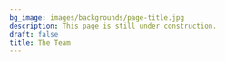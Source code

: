 ```yaml
---
bg_image: images/backgrounds/page-title.jpg
description: This page is still under construction.
draft: false
title: The Team
---
```

